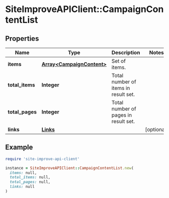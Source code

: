 # SiteImproveAPIClient::CampaignContentList

## Properties

| Name | Type | Description | Notes |
| ---- | ---- | ----------- | ----- |
| **items** | [**Array&lt;CampaignContent&gt;**](CampaignContent.md) | Set of items. |  |
| **total_items** | **Integer** | Total number of items in result set. |  |
| **total_pages** | **Integer** | Total number of pages in result set. |  |
| **links** | [**Links**](Links.md) |  | [optional] |

## Example

```ruby
require 'site-improve-api-client'

instance = SiteImproveAPIClient::CampaignContentList.new(
  items: null,
  total_items: null,
  total_pages: null,
  links: null
)
```

